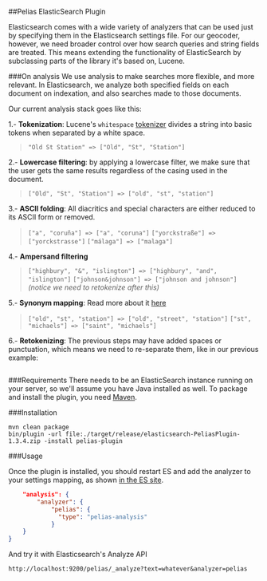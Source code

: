 ##Pelias ElasticSearch Plugin

Elasticsearch comes with a wide variety of analyzers that can be used just by specifying them in the Elasticsearch settings file. For our geocoder, however, we need broader control over how search queries and string fields are treated. This means extending the functionality of ElasticSearch by subclassing parts of the library it's based on, Lucene.

###On analysis
We use analysis to make searches more flexible, and more relevant. In Elasticsearch, we analyze both specified fields on each document on indexation, and also searches made to those documents.

Our current analysis stack goes like this:

1.- **Tokenization**: Lucene's ```whitespace``` [tokenizer](http://www.elasticsearch.org/guide/en/elasticsearch/reference/current/analysis-tokenizers.html) divides a string into basic tokens when separated by a white space.

> ```"Old St Station" => ["Old", "St", "Station"]```

2.- **Lowercase filtering**: by applying a lowercase filter, we make sure that the user gets the same results regardless of the casing used in the document.

> ```["Old", "St", "Station"] => ["old", "st", "station"]```

3.- **ASCII folding**: All diacritics and special characters are either reduced to its ASCII form or removed.

> ```["a", "coruña"] => ["a", "coruna"]```
> ```["yorckstraße"] => ["yorckstrasse"]```
> ```["málaga"] => ["malaga"]```

4.- **Ampersand filtering**

> ```["highbury", "&", "islington"] => ["highbury", "and", "islington"]```
> ```["johnson&johnson"] => ["johnson and johnson"]``` *(notice we need to retokenize after this)*

5.- **Synonym mapping**: Read more about it [here](https://github.com/pelias/synonyms)

> ```["old", "st", "station"] => ["old", "street", "station"]```
> ```["st", "michaels"] => ["saint", "michaels"]```

6.- **Retokenizing**: The previous steps may have added spaces or punctuation, which means we need to re-separate them, like in our previous example:

> ```"Johnson&Johnson" => ["johnson and johnson"] => ["johnson", "and", "johnson"]

###Requirements
There needs to be an ElasticSearch instance running on your server, so we'll assume you have Java installed as well. To package and install the plugin, you need [Maven](http://maven.apache.org/).

###Installation

```shell
mvn clean package
bin/plugin -url file:./target/release/elasticsearch-PeliasPlugin-1.3.4.zip -install pelias-plugin
```

###Usage

Once the plugin is installed, you should restart ES and add the analyzer to your settings mapping, as shown [in the ES site]("http://www.elasticsearch.org/guide/en/elasticsearch/reference/current/analysis-custom-analyzer.html").

```json
	"analysis": {
    	"analyzer": {
	        "pelias": {
	          "type": "pelias-analysis"
	        }
    }
}
```

And try it with Elasticsearch's Analyze API

```
http://localhost:9200/pelias/_analyze?text=whatever&analyzer=pelias
```
